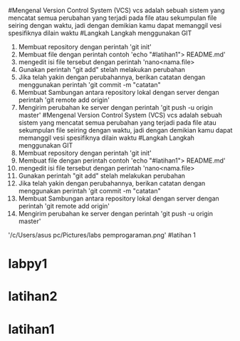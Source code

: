 #Mengenal Version Control System (VCS)
vcs adalah sebuah sistem yang mencatat semua perubahan yang terjadi pada file atau sekumpulan file seiring dengan waktu, jadi dengan demikian kamu dapat memanggil vesi spesifiknya dilain 
waktu
#Langkah Langkah menggunakan GIT
1. Membuat repository dengan perintah 'git init'
2. Membuat file dengan perintah contoh 'echo "#latihan1"> README.md'
3. mengedit isi file tersebut dengan perintah 'nano<nama.file>
4. Gunakan perintah "git add" stelah melakukan perubahan
5. Jika telah yakin dengan perubahannya, berikan catatan dengan menggunakan perintah 'git commit -m "catatan"
6. Membuat Sambungan antara repository lokal dengan server dengan perintah 'git remote add origin'
7. Mengirim perubahan ke server dengan perintah 'git push -u origin master'
#Mengenal Version Control System (VCS)
vcs adalah sebuah sistem yang mencatat semua perubahan yang terjadi pada file atau sekumpulan file seiring dengan waktu, jadi dengan demikian kamu dapat memanggil vesi spesifiknya dilain
waktu
#Langkah Langkah menggunakan GIT
1. Membuat repository dengan perintah 'git init'
2. Membuat file dengan perintah contoh 'echo "#latihan1"> README.md'
3. mengedit isi file tersebut dengan perintah 'nano<nama.file>
4. Gunakan perintah "git add" stelah melakukan perubahan
5. Jika telah yakin dengan perubahannya, berikan catatan dengan menggunakan perintah 'git commit -m "catatan"
6. Membuat Sambungan antara repository lokal dengan server dengan perintah 'git remote add origin'
7. Mengirim perubahan ke server dengan perintah 'git push -u origin master'

'/c/Users/asus pc/Pictures/labs pemprogaraman.png'
#latihan 1
# labpy1
# latihan2
# latihan1
